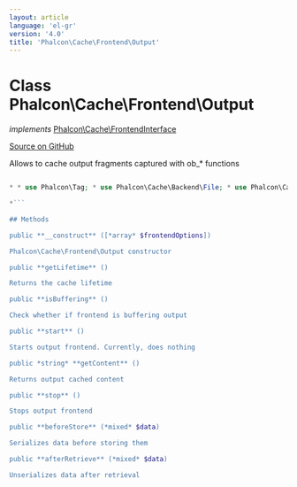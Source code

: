 ```yaml
---
layout: article
language: 'el-gr'
version: '4.0'
title: 'Phalcon\Cache\Frontend\Output'
---
```


# Class **Phalcon\Cache\Frontend\Output**

*implements* [Phalcon\Cache\FrontendInterface](api/Phalcon_Cache_FrontendInterface)

<a href="https://github.com/phalcon/cphalcon/tree/v4.0.0/phalcon/cache/frontend/output.zep" class="btn btn-default btn-sm">Source on GitHub</a>

Allows to cache output fragments captured with ob_* functions

```php <?php

* * use Phalcon\Tag; * use Phalcon\Cache\Backend\File; * use Phalcon\Cache\Frontend\Output; * * // Create an Output frontend. Cache the files for 2 days * $frontCache = new Output( * [ * "lifetime" => 172800, * ] * ); * * // Create the component that will cache from the "Output" to a "File" backend * // Set the cache file directory - it's important to keep the "/" at the end of * // the value for the folder * $cache = new File( * $frontCache, * [ * "cacheDir" => "../app/cache/", * ] * ); * * // Get/Set the cache file to ../app/cache/my-cache.html * $content = $cache->start("my-cache.html"); * * // If $content is null then the content will be generated for the cache * if (null === $content) { * // Print date and time * echo date("r"); * * // Generate a link to the sign-up action * echo Tag::linkTo( * [ * "user/signup", * "Sign Up", * "class" => "signup-button", * ] * ); * * // Store the output into the cache file * $cache->save(); * } else { * // Echo the cached output * echo $content; * }

*```

## Methods

public **__construct** ([*array* $frontendOptions])

Phalcon\Cache\Frontend\Output constructor

public **getLifetime** ()

Returns the cache lifetime

public **isBuffering** ()

Check whether if frontend is buffering output

public **start** ()

Starts output frontend. Currently, does nothing

public *string* **getContent** ()

Returns output cached content

public **stop** ()

Stops output frontend

public **beforeStore** (*mixed* $data)

Serializes data before storing them

public **afterRetrieve** (*mixed* $data)

Unserializes data after retrieval
